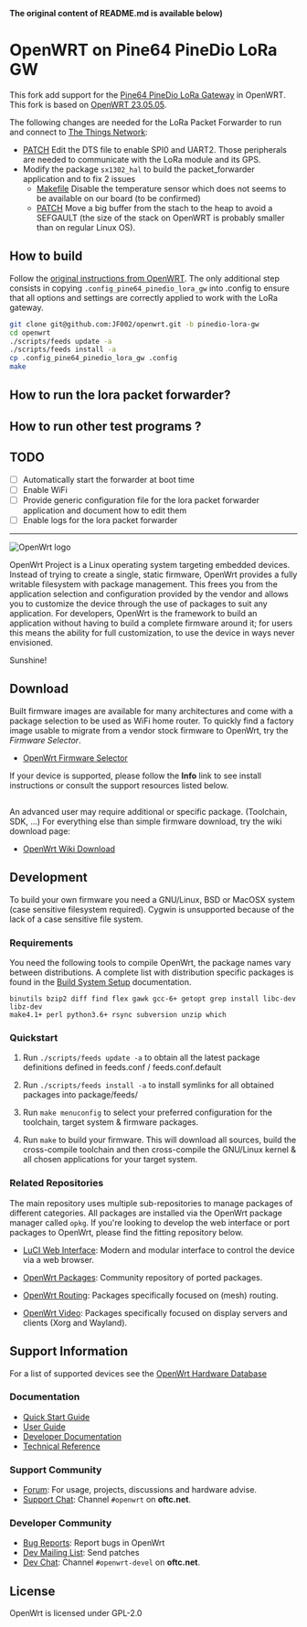 **The original content of README.md is available below)**

# OpenWRT on Pine64 PineDio LoRa GW
This fork add support for the [Pine64 PineDio LoRa Gateway](https://pine64.org/documentation/Pinedio/Gateway/) in OpenWRT. This fork is based on [OpenWRT 23.05.05](https://github.com/openwrt/openwrt/tree/v23.05.5).

The following changes are needed for the LoRa Packet Forwarder to run and connect to [The Things Network](https://www.thethingsnetwork.org/):
 - [PATCH](https://github.com/JF002/openwrt/blob/pinedio-lora-gw/target/linux/sunxi/patches-5.15/999-pine64-lora-gw.patch) Edit the DTS file to enable SPI0 and UART2. Those peripherals are needed to communicate with the LoRa module and its GPS.
 - Modify the package `sx1302_hal` to build the packet_forwarder application and to fix 2 issues
   - [Makefile](https://github.com/JF002/openwrt-pinedio-lora-gw-custom-feed/blob/master/sx1302_hal_pine64/Makefile#L93) Disable the temperature sensor which does not seems to be available on our board (to be confirmed)
   - [PATCH](https://github.com/JF002/openwrt-pinedio-lora-gw-custom-feed/blob/master/sx1302_hal_pine64/patches/999-fix-and-deploy-packet-forwarder.patch) Move a big buffer from the stach to the heap to avoid a SEFGAULT (the size of the stack on OpenWRT is probably smaller than on regular Linux OS).

## How to build
Follow the [original instructions from OpenWRT](https://github.com/openwrt/openwrt?tab=readme-ov-file#quickstart). The only additional step consists in copying `.config_pine64_pinedio_lora_gw` into .config to ensure that all options and settings are correctly applied to work with the LoRa gateway.

```sh
git clone git@github.com:JF002/openwrt.git -b pinedio-lora-gw
cd openwrt
./scripts/feeds update -a
./scripts/feeds install -a
cp .config_pine64_pinedio_lora_gw .config
make 
```

## How to run the lora packet forwarder?
<TODO>

## How to run other test programs ?
<TODO>

## TODO
 - [ ] Automatically start the forwarder at boot time
 - [ ] Enable WiFi
 - [ ] Provide generic configuration file for the lora packet forwarder application and document how to edit them
 - [ ] Enable logs for the lora packet forwarder

---

![OpenWrt logo](include/logo.png)

OpenWrt Project is a Linux operating system targeting embedded devices. Instead
of trying to create a single, static firmware, OpenWrt provides a fully
writable filesystem with package management. This frees you from the
application selection and configuration provided by the vendor and allows you
to customize the device through the use of packages to suit any application.
For developers, OpenWrt is the framework to build an application without having
to build a complete firmware around it; for users this means the ability for
full customization, to use the device in ways never envisioned.

Sunshine!

## Download

Built firmware images are available for many architectures and come with a
package selection to be used as WiFi home router. To quickly find a factory
image usable to migrate from a vendor stock firmware to OpenWrt, try the
*Firmware Selector*.

* [OpenWrt Firmware Selector](https://firmware-selector.openwrt.org/)

If your device is supported, please follow the **Info** link to see install
instructions or consult the support resources listed below.

## 

An advanced user may require additional or specific package. (Toolchain, SDK, ...) For everything else than simple firmware download, try the wiki download page:

* [OpenWrt Wiki Download](https://openwrt.org/downloads)

## Development

To build your own firmware you need a GNU/Linux, BSD or MacOSX system (case
sensitive filesystem required). Cygwin is unsupported because of the lack of a
case sensitive file system.

### Requirements

You need the following tools to compile OpenWrt, the package names vary between
distributions. A complete list with distribution specific packages is found in
the [Build System Setup](https://openwrt.org/docs/guide-developer/build-system/install-buildsystem)
documentation.

```
binutils bzip2 diff find flex gawk gcc-6+ getopt grep install libc-dev libz-dev
make4.1+ perl python3.6+ rsync subversion unzip which
```

### Quickstart

1. Run `./scripts/feeds update -a` to obtain all the latest package definitions
   defined in feeds.conf / feeds.conf.default

2. Run `./scripts/feeds install -a` to install symlinks for all obtained
   packages into package/feeds/

3. Run `make menuconfig` to select your preferred configuration for the
   toolchain, target system & firmware packages.

4. Run `make` to build your firmware. This will download all sources, build the
   cross-compile toolchain and then cross-compile the GNU/Linux kernel & all chosen
   applications for your target system.

### Related Repositories

The main repository uses multiple sub-repositories to manage packages of
different categories. All packages are installed via the OpenWrt package
manager called `opkg`. If you're looking to develop the web interface or port
packages to OpenWrt, please find the fitting repository below.

* [LuCI Web Interface](https://github.com/openwrt/luci): Modern and modular
  interface to control the device via a web browser.

* [OpenWrt Packages](https://github.com/openwrt/packages): Community repository
  of ported packages.

* [OpenWrt Routing](https://github.com/openwrt/routing): Packages specifically
  focused on (mesh) routing.

* [OpenWrt Video](https://github.com/openwrt/video): Packages specifically
  focused on display servers and clients (Xorg and Wayland).

## Support Information

For a list of supported devices see the [OpenWrt Hardware Database](https://openwrt.org/supported_devices)

### Documentation

* [Quick Start Guide](https://openwrt.org/docs/guide-quick-start/start)
* [User Guide](https://openwrt.org/docs/guide-user/start)
* [Developer Documentation](https://openwrt.org/docs/guide-developer/start)
* [Technical Reference](https://openwrt.org/docs/techref/start)

### Support Community

* [Forum](https://forum.openwrt.org): For usage, projects, discussions and hardware advise.
* [Support Chat](https://webchat.oftc.net/#openwrt): Channel `#openwrt` on **oftc.net**.

### Developer Community

* [Bug Reports](https://bugs.openwrt.org): Report bugs in OpenWrt
* [Dev Mailing List](https://lists.openwrt.org/mailman/listinfo/openwrt-devel): Send patches
* [Dev Chat](https://webchat.oftc.net/#openwrt-devel): Channel `#openwrt-devel` on **oftc.net**.

## License

OpenWrt is licensed under GPL-2.0
